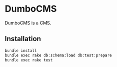 # DumboCMS

DumboCMS is a CMS.

## Installation

```bash
bundle install
bundle exec rake db:schema:load db:test:prepare
bundle exec rake test
```
